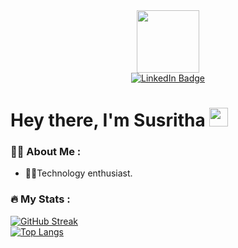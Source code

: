 <div id="header" align="center">
  <img src="https://media.giphy.com/media/v1.Y2lkPTc5MGI3NjExendvcWFmNHI3YzlxdzRiZ2J2cXZtOWFsdXQxbjdkdjJoYXMxemRyeiZlcD12MV9pbnRlcm5hbF9naWZfYnlfaWQmY3Q9Zw/QDjpIL6oNCVZ4qzGs7/giphy.gif" width="100"/>
</div>

<div id="badges" align="center">
  <a href="https://www.linkedin.com/in/susritha-kakarla/">
    <img src="https://img.shields.io/badge/LinkedIn-blue?style=for-the-badge&logo=linkedin&logoColor=white" alt="LinkedIn Badge"/>
  </a>
</div>

<h1>
  Hey there, I'm Susritha
  <img src="https://media.giphy.com/media/hvRJCLFzcasrR4ia7z/giphy.gif" width="30px"/>
  <img src="https://komarev.com/ghpvc/?username=KakarlaSusritha&style=flat-square&color=brightgreen&abbreviated=true" alt=""/>
</h1>

### :woman_technologist: About Me :</br>
- :telescope:🍀Technology enthusiast.

### :fire: My Stats :
[![GitHub Streak](http://github-readme-streak-stats.herokuapp.com?user=KakarlaSusritha)](https://git.io/streak-stats)
</br>
[![Top Langs](https://github-readme-stats.vercel.app/api/top-langs/?username=KakarlaSusritha&layout=compact)](https://github.com/anuraghazra/github-readme-stats)
